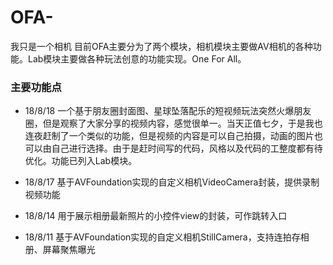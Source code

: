 # OFA-
我只是一个相机
目前OFA主要分为了两个模块，相机模块主要做AV相机的各种功能。Lab模块主要做各种玩法创意的功能实现。One For All。

### 主要功能点

- 18/8/18
一个基于朋友圈封面图、星球坠落配乐的短视频玩法突然火爆朋友圈，但是观察了大家分享的视频内容，感觉很单一。当天正值七夕，于是我也连夜赶制了一个类似的功能，但是视频的内容是可以自己拍摄，动画的图片也可以由自己进行选择。由于是赶时间写的代码，风格以及代码的工整度都有待优化。功能已列入Lab模块。

- 18/8/17
基于AVFoundation实现的自定义相机VideoCamera封装，提供录制视频功能

- 18/8/14
用于展示相册最新照片的小控件view的封装，可作跳转入口

- 18/8/11
基于AVFoundation实现的自定义相机StillCamera，支持连拍存相册、屏幕聚焦曝光
